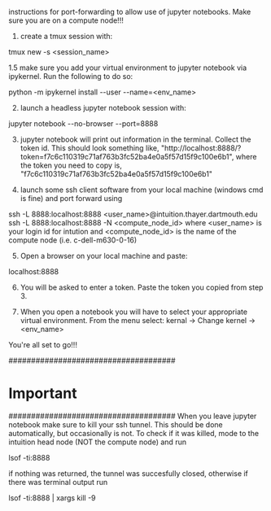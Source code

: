 instructions for port-forwarding to allow use of jupyter notebooks. Make sure you are on a compute node!!!

1. create a tmux session with:
 
tmux new -s <session_name>

1.5 make sure you add your virtual environment to jupyter notebook via ipykernel. Run the following to do so:

python -m ipykernel install --user --name=<env_name>

2. launch a headless jupyter notebook session with:

jupyter notebook --no-browser --port=8888

3. jupyter notebook will print out information in the terminal. Collect the token id. This should look something like,
"http://localhost:8888/?token=f7c6c110319c71af763b3fc52ba4e0a5f57d15f9c100e6b1", where the token you need to copy is,
"f7c6c110319c71af763b3fc52ba4e0a5f57d15f9c100e6b1" 

4. launch some ssh client software from your local machine (windows cmd is fine) and port forward using

ssh -L 8888:localhost:8888 <user_name>@intuition.thayer.dartmouth.edu ssh -L 8888:localhost:8888 -N <compute_node_id>
where <user_name> is your login id for intution and <compute_node_id> is the name of the compute node (i.e. c-dell-m630-0-16)

5. Open a browser on your local machine and paste:

localhost:8888

6. You will be asked to enter a token. Paste the token you copied from step 3.

7. When you open a notebook you will have to select your appropriate virtual environment. From the menu select:
kernal
    -> Change kernel
        -> <env_name>

You're all set to go!!! 

#####################################
#            Important              #
#####################################
When you leave jupyter notebook make sure to kill your ssh tunnel. This should be done automatically,
but occasionally is not. To check if it was killed, mode to the intuition head node (NOT the compute node)
and run

lsof -ti:8888

if nothing was returned, the tunnel was succesfully closed, otherwise if there was terminal output run

lsof -ti:8888 | xargs kill -9
